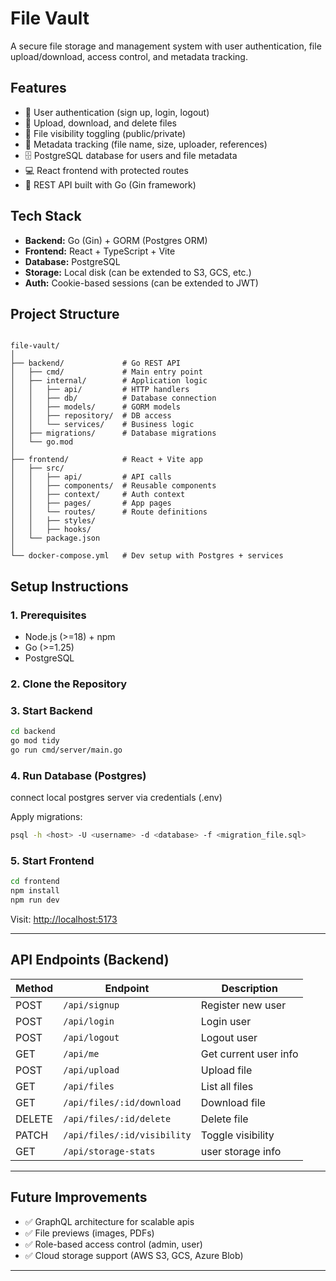 # File Vault

A secure file storage and management system with user authentication, file upload/download, access control, and metadata tracking.

## Features

- 🔐 User authentication (sign up, login, logout)
- 📁 Upload, download, and delete files
- 👀 File visibility toggling (public/private)
- 📝 Metadata tracking (file name, size, uploader, references)
- 🗄️ PostgreSQL database for users and file metadata
- 💻 React frontend with protected routes
- 🚀 REST API built with Go (Gin framework)

## Tech Stack

- **Backend:** Go (Gin) + GORM (Postgres ORM)
- **Frontend:** React + TypeScript + Vite
- **Database:** PostgreSQL
- **Storage:** Local disk (can be extended to S3, GCS, etc.)
- **Auth:** Cookie-based sessions (can be extended to JWT)

## Project Structure

```

file-vault/
│
├── backend/             # Go REST API
│   ├── cmd/             # Main entry point
│   ├── internal/        # Application logic
│   │   ├── api/         # HTTP handlers
│   │   ├── db/          # Database connection
│   │   ├── models/      # GORM models
│   │   ├── repository/  # DB access
│   │   └── services/    # Business logic
│   ├── migrations/      # Database migrations
│   └── go.mod
│
├── frontend/            # React + Vite app
│   ├── src/
│   │   ├── api/         # API calls
│   │   ├── components/  # Reusable components
│   │   ├── context/     # Auth context
│   │   ├── pages/       # App pages
│   │   └── routes/      # Route definitions
│   │   ├── styles/         
│   │   ├── hooks/         
│   └── package.json
│
└── docker-compose.yml   # Dev setup with Postgres + services

````

## Setup Instructions

### 1. Prerequisites
- Node.js (>=18) + npm
- Go (>=1.25)
- PostgreSQL

### 2. Clone the Repository

### 3. Start Backend

```bash
cd backend
go mod tidy
go run cmd/server/main.go
```

### 4. Run Database (Postgres)
connect local postgres server via credentials (.env)

Apply migrations:

```bash
psql -h <host> -U <username> -d <database> -f <migration_file.sql>

```

### 5. Start Frontend

```bash
cd frontend
npm install
npm run dev
```

Visit: [http://localhost:5173](http://localhost:5173)

---

## API Endpoints (Backend)

| Method | Endpoint                    | Description           |
| ------ | --------------------------- | --------------------- |
| POST   | `/api/signup`               | Register new user     |
| POST   | `/api/login`                | Login user            |
| POST   | `/api/logout`               | Logout user           |
| GET    | `/api/me`                   | Get current user info |
| POST   | `/api/upload`                | Upload file           |
| GET    | `/api/files`                | List all files        |
| GET    | `/api/files/:id/download`            | Download file         |
| DELETE | `/api/files/:id/delete`            | Delete file           |
| PATCH  | `/api/files/:id/visibility` | Toggle visibility     |
| GET  | `/api/storage-stats` | user storage info    |


---

## Future Improvements

* ✅ GraphQL architecture for scalable apis
* ✅ File previews (images, PDFs)
* ✅ Role-based access control (admin, user)
* ✅ Cloud storage support (AWS S3, GCS, Azure Blob)

---
